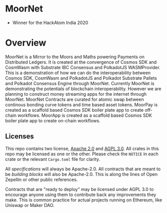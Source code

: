 # MoorNet
- Winner for the HackAtom India 2020

# Overview

MoorNet is a Mirror to the Moors and Maths powering Payments on Distributed Ledgers. It is created at the convergence of Cosmos SDK and CosmWasm with Substrate IBC Consensus and PolkadotJS WASMProvider. This is a demonstration of how we can do the interoperability between Cosmos SDK, CosmWasm and PolkadotJS and Polkadot Substrate Pallets and Polkadot Consensus Engine through MoorNet. Currently MoorNet is demonstrating the potentials of blockchain interoperability. However we are planning to construct money streaming apps for the internet through MoorNet. MoorNet Contracts are curated for atomic swap between continous bonding curve tokens and time based asset tokens. MoorPay is created as a scaffold based Cosmos SDK boiler plate app to create off-chain workflows. MoorApp is created as a scaffold based Cosmos SDK boiler plate app to create on-chain workflows.

## Licenses

This repo contains two license, [Apache 2.0](./LICENSE-APACHE) and
[AGPL 3.0](./LICENSE-AGPL.md). All crates in this repo may be licensed
as one or the other. Please check the `NOTICE` in each crate or the 
relevant `Cargo.toml` file for clarity.

All *specifications* will always be Apache-2.0. All contracts that are
meant to be *building blocks* will also be Apache-2.0. This is along
the lines of Open Zepellin or other public references.

Contracts that are "ready to deploy" may be licensed under AGPL 3.0 to 
encourage anyone using them to contribute back any improvements they
make. This is common practice for actual projects running on Ethereum,
like Uniswap or Maker DAO.

